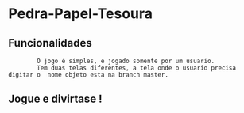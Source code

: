 # Pedra-Papel-Tesoura

## Funcionalidades
			O jogo é simples, e jogado somente por um usuario.
			Tem duas telas diferentes, a tela onde o usuario precisa digitar o  nome objeto esta na branch master.

## Jogue e divirtase !
